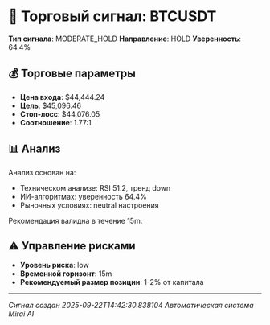 
# 🎯 Торговый сигнал: BTCUSDT

**Тип сигнала**: MODERATE_HOLD
**Направление**: HOLD
**Уверенность**: 64.4%

## 💰 Торговые параметры
- **Цена входа**: $44,444.24
- **Цель**: $45,096.46
- **Стоп-лосс**: $44,076.05
- **Соотношение**: 1.77:1

## 📊 Анализ

Анализ основан на:
- Техническом анализе: RSI 51.2, тренд down
- ИИ-алгоритмах: уверенность 64.4%
- Рыночных условиях: neutral настроения

Рекомендация валидна в течение 15m.
        

## ⚠️ Управление рисками
- **Уровень риска**: low
- **Временной горизонт**: 15m
- **Рекомендуемый размер позиции**: 1-2% от капитала

---
*Сигнал создан 2025-09-22T14:42:30.838104*
*Автоматическая система Mirai AI*
        